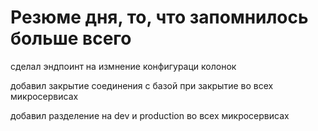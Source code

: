 








# Резюме дня, то, что запомнилось больше всего


сделал эндпоинт на измнение конфигураци колонок 

добавил закрытие соединения с базой при закрытие во всех микросервисах

добавил разделение на dev и  production во всех микросервисах